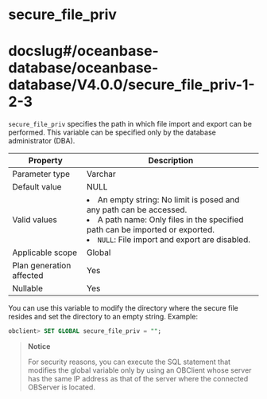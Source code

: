 # secure_file_priv
# docslug#/oceanbase-database/oceanbase-database/V4.0.0/secure_file_priv-1-2-3
`secure_file_priv` specifies the path in which file import and export can be performed. This variable can be specified only by the database administrator (DBA).


| **Property** | **Description** |
|-----------|---------|
| Parameter type | Varchar |
| Default value | NULL |
| Valid values | <li>An empty string: No limit is posed and any path can be accessed.<li>A path name: Only files in the specified path can be imported or exported.<li> `NULL`: File import and export are disabled. |
| Applicable scope | Global |
| Plan generation affected | Yes |
| Nullable | Yes |

You can use this variable to modify the directory where the secure file resides and set the directory to an empty string. Example:

```sql
obclient> SET GLOBAL secure_file_priv = "";
```

> **Notice**
>
> For security reasons, you can execute the SQL statement that modifies the global variable only by using an OBClient whose server has the same IP address as that of the server where the connected OBServer is located.
